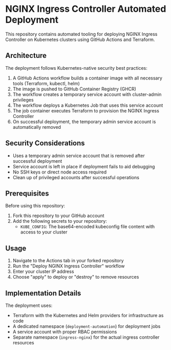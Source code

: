 # NGINX Ingress Controller Automated Deployment

This repository contains automated tooling for deploying NGINX Ingress Controller on Kubernetes clusters using GitHub Actions and Terraform.

## Architecture

The deployment follows Kubernetes-native security best practices:

1. A GitHub Actions workflow builds a container image with all necessary tools (Terraform, kubectl, helm)
2. The image is pushed to GitHub Container Registry (GHCR)
3. The workflow creates a temporary service account with cluster-admin privileges
4. The workflow deploys a Kubernetes Job that uses this service account
5. The job container executes Terraform to provision the NGINX Ingress Controller
6. On successful deployment, the temporary admin service account is automatically removed

## Security Considerations

- Uses a temporary admin service account that is removed after successful deployment
- Service account is left in place if deployment fails to aid debugging
- No SSH keys or direct node access required
- Clean up of privileged accounts after successful operations

## Prerequisites

Before using this repository:

1. Fork this repository to your GitHub account
2. Add the following secrets to your repository:
   - `KUBE_CONFIG`: The base64-encoded kubeconfig file content with access to your cluster

## Usage

1. Navigate to the Actions tab in your forked repository
2. Run the "Deploy NGINX Ingress Controller" workflow
3. Enter your cluster IP address
4. Choose "apply" to deploy or "destroy" to remove resources

## Implementation Details

The deployment uses:
- Terraform with the Kubernetes and Helm providers for infrastructure as code
- A dedicated namespace (`deployment-automation`) for deployment jobs
- A service account with proper RBAC permissions
- Separate namespace (`ingress-nginx`) for the actual ingress controller resources
